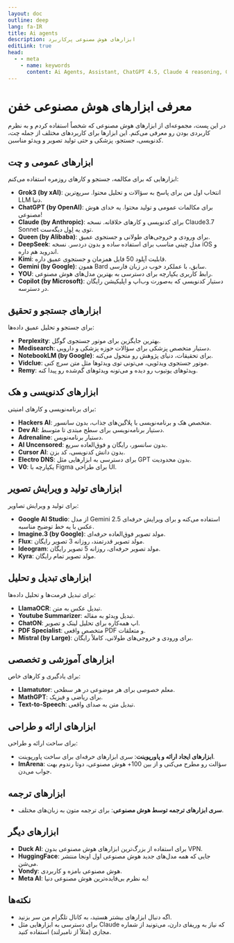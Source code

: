 ```yaml
---
layout: doc
outline: deep
lang: fa-IR
title: Ai agents
description: ابزارهای هوش مصنوعی پرکاربرد
editLink: true
head:
  - - meta
    - name: keywords
      content: Ai Agents, Assistant, ChatGPT 4.5, Claude 4 reasoning, Grok 3, Gemini 2.5 series, DeepSeek
---
```


# معرفی ابزارهای هوش مصنوعی خفن

در این پست، مجموعه‌ای از ابزارهای هوش مصنوعی که شخصاً استفاده کردم و به نظرم کاربردی بودن رو معرفی می‌کنم. این ابزارها برای کاربردهای مختلف از جمله چت، کدنویسی، جستجو، پزشکی و حتی تولید تصویر و ویدئو مناسبن.  

## ابزارهای عمومی و چت

ابزارهایی که برای مکالمه، جستجو و کارهای روزمره استفاده می‌کنم:  
- **Grok3 (by xAI)**: انتخاب اول من برای پاسخ به سؤالات و تحلیل محتوا. سریع‌ترین LLM دنیا.
- **ChatGPT (by OpenAI)**: برای مکالمات عمومی و تولید محتوا. یه خدای هوش مصنوعی!
- **Claude (by Anthropic)**: برای کدنویسی و کارهای خلاقانه. نسخه Claude3.7 Sonnet توی یه لِوِل دیگه‌ست.
- **Queen (by Alibaba)**: برای ورودی و خروجی‌های طولانی و جستجوی عمیق.
- **DeepSeek**: مدل چینی مناسب برای استفاده ساده و بدون دردسر. نسخه iOS و اندروید هم داره.
- **Kimi**: قابلیت آپلود 50 فایل همزمان و جستجوی عمیق داره.
- **Gemini (by Google)**: همون Bard سابق، با عملکرد خوب در زبان فارسی.
- **YOU**: رابط کاربری یکپارچه برای دسترسی به بهترین مدل‌های هوش مصنوعی.
- **Copilot (by Microsoft)**: دستیار کدنویسی که به‌صورت وب‌اپ و اپلیکیشن رایگان در دسترسه.

## ابزارهای جستجو و تحقیق

برای جستجو و تحلیل عمیق داده‌ها:  
- **Perplexity**: بهترین جایگزین برای موتور جستجوی گوگل.
- **Medisearch**: دستیار متخصص پزشکی برای سؤالات حوزه پزشکی و دارویی.
- **NotebookLM (by Google)**: برای تحقیقات، دنیای پژوهش رو متحول می‌کنه.
- **Vidclue**: موتور جستجوی ویدئویی، می‌تونی توی ویدئوها مثل متن سرچ کنی.
- **Remy**: ویدئوهای یوتیوب رو دیده و می‌تونه ویدئوهای گم‌شده رو پیدا کنه.

## ابزارهای کدنویسی و هک

برای برنامه‌نویسی و کارهای امنیتی:  
- **Hackers AI**: متخصص هک و برنامه‌نویسی با پلاگین‌های جذاب، بدون سانسور.
- **Dev AI**: دستیار برنامه‌نویسی برای سطح مبتدی تا متوسط.
- **Adrenaline**: دستیار برنامه‌نویس.
- **AI Uncensored**: بدون سانسور، رایگان و فوق‌العاده سریع.
- **Cursor AI**: بدون دانش کدنویسی، کد بزن.
- **Electro DNS**: برای دسترسی به ابزارهایی مثل GPT بدون محدودیت.
- **V0**: یکپارچه با Figma برای طراحی UI.

## ابزارهای تولید و ویرایش تصویر

برای تولید و ویرایش تصاویر:  
- **Google AI Studio**: از مدل Gemini 2.5 استفاده می‌کنه و برای ویرایش حرفه‌ای عکس با یه خط توضیح مناسبه.
- **Imagine.3 (by Google)**: مولد تصویر فوق‌العاده حرفه‌ای.
- **Flux**: مولد تصویر قدرتمند، روزانه 3 تصویر رایگان.
- **Ideogram**: مولد تصویر حرفه‌ای، روزانه 5 تصویر رایگان.
- **Kyra**: مولد تصویر تمام رایگان.

## ابزارهای تبدیل و تحلیل

برای تبدیل فرمت‌ها و تحلیل داده‌ها:  
- **LlamaOCR**: تبدیل عکس به متن.
- **Youtube Summarizer**: تبدیل ویدئو به مقاله.
- **ChatON**: اپ همه‌کاره برای تحلیل لینک و تصویر.
- **PDF Specialist**: متخصص واقعی PDF و متعلقات.
- **Mistral (by Large)**: برای ورودی و خروجی‌های طولانی، کاملاً رایگان.

## ابزارهای آموزشی و تخصصی

برای یادگیری و کارهای خاص: 
- **Llamatutor**: معلم خصوصی برای هر موضوعی در هر سطحی.
- **MathGPT**: برای ریاضی و فیزیک.
- **Text-to-Speech**: تبدیل متن به صدای واقعی.

## ابزارهای ارائه و طراحی

برای ساخت ارائه و طراحی:  
- **ابزارهای ایجاد ارائه و پاورپوینت**: سری ابزارهای حرفه‌ای برای ساخت پاورپوینت.
- **ImArena**: سؤالت رو مطرح می‌کنی و از بین 100+ هوش مصنوعی، دوتا رندوم بهت جواب می‌دن.

## ابزارهای ترجمه
- **سری ابزارهای ترجمه توسط هوش مصنوعی**: برای ترجمه متون به زبان‌های مختلف.

## ابزارهای دیگر
- **Duck AI**: برای استفاده از بزرگ‌ترین ابزارهای هوش مصنوعی بدون VPN.
- **HuggingFace**: جایی که همه مدل‌های جدید هوش مصنوعی اول اونجا منتشر می‌شن.
- **Vondy**: هوش مصنوعی بامزه و کاربردی.
- **Meta AI**: به نظرم بی‌فایده‌ترین هوش مصنوعی دنیا!

## نکته‌ها
- اگه دنبال ابزارهای بیشتر هستید، به کانال تلگرام من سر بزنید.
- برای دسترسی به ابزارهایی مثل Claude که نیاز به وریفای دارن، می‌تونید از شماره مجازی (مثلاً از نامبرلند) استفاده کنید.
